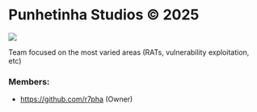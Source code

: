 # Punhetinha Studios © 2025

![](https://media1.tenor.com/m/De6m_ExPCo4AAAAd/punhetinhagames-punhetinha.gif)

Team focused on the most varied areas (RATs, vulnerability exploitation, etc)

### Members:
- https://github.com/r7pha (Owner)
